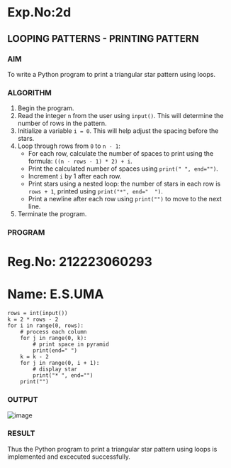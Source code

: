 # Exp.No:2d
## LOOPING PATTERNS - PRINTING PATTERN


### AIM  
To write a Python program to print a triangular star pattern using loops.


### ALGORITHM

1. Begin the program.  
2. Read the integer `n` from the user using `input()`. This will determine the number of rows in the pattern.  
3. Initialize a variable `i = 0`. This will help adjust the spacing before the stars.  
4. Loop through rows from `0` to `n - 1`:  
   - For each row, calculate the number of spaces to print using the formula: `((n - rows - 1) * 2) + i`.  
   - Print the calculated number of spaces using `print(" ", end="")`.  
   - Increment `i` by 1 after each row.  
   - Print stars using a nested loop: the number of stars in each row is `rows + 1`, printed using `print("*", end="  ")`.  
   - Print a newline after each row using `print("")` to move to the next line.  
5. Terminate the program.


### PROGRAM

# Reg.No: 212223060293
# Name: E.S.UMA
```
rows = int(input())
k = 2 * rows - 2
for i in range(0, rows):
    # process each column
    for j in range(0, k):
        # print space in pyramid
        print(end=" ")
    k = k - 2
    for j in range(0, i + 1):
        # display star
        print("* ", end="")
    print("")
```

### OUTPUT
![image](https://github.com/user-attachments/assets/a9cc0904-8ab4-44d3-9efe-77a67df03f27)


### RESULT
Thus the Python program to print a triangular star pattern using loops is implemented and excecuted successfully.
